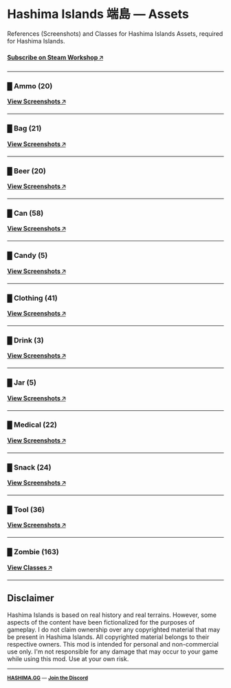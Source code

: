 # Hashima Islands 端島 — Assets

References (Screenshots) and Classes for Hashima Islands Assets, required for Hashima Islands.

#### [Subscribe on Steam Workshop 🡥](https://steamcommunity.com/sharedfiles/filedetails/?id=3001202420)

---

### █ Ammo (20)

**[View Screenshots 🡥](ammo/README.md)**

---

### █ Bag (21)

**[View Screenshots 🡥](bag/README.md)**

---

### █ Beer (20)

**[View Screenshots 🡥](beer/README.md)**

---

### █ Can (58)

**[View Screenshots 🡥](can/README.md)**

---

### █ Candy (5)

**[View Screenshots 🡥](candy/README.md)**

---

### █ Clothing (41)

**[View Screenshots 🡥](clothing/README.md)**

---

### █ Drink (3)

**[View Screenshots 🡥](drink/README.md)**

---

### █ Jar (5)

**[View Screenshots 🡥](jar/README.md)**

---

### █ Medical (22)

**[View Screenshots 🡥](medical/README.md)**

---

### █ Snack (24)

**[View Screenshots 🡥](snack/README.md)**

---

### █ Tool (36)

**[View Screenshots 🡥](tool/README.md)**

---

### █ Zombie (163)

**[View Classes 🡥](zombie/README.md)**

---

## Disclaimer

Hashima Islands is based on real history and real terrains. However, some aspects of the content have been fictionalized for the purposes of gameplay. I do not claim ownership over any copyrighted material that may be present in Hashima Islands. All copyrighted material belongs to their respective owners. This mod is intended for personal and non-commercial use only. I'm not responsible for any damage that may occur to your game while using this mod. Use at your own risk.

---

<small>

**[HASHIMA.GG](https://hashima.gg)** — **[Join the Discord](https://discord.gg/Uap8rwekfA)**

</small>
